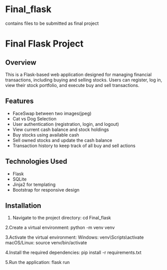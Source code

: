 # Final_flask

contains files to be submitted as final project 

# Final Flask Project

## Overview

This is a Flask-based web application designed for managing financial transactions, including buying and selling stocks. Users can register, log in, view their stock portfolio, and execute buy and sell transactions.

## Features
- FaceSwap between two images(jpeg)
- Cat vs Dog Selection
- User authentication (registration, login, and logout)
- View current cash balance and stock holdings
- Buy stocks using available cash
- Sell owned stocks and update the cash balance
- Transaction history to keep track of all buy and sell actions

## Technologies Used

- Flask
- SQLite
- Jinja2 for templating
- Bootstrap for responsive design

## Installation
1. Navigate to the project directory:
   cd Final_flask 

2.Create a virtual environment:
  python -m venv venv

3.Activate the virtual environment:
  Windows: venv\Scripts\activate
  macOS/Linux: source venv/bin/activate

4.Install the required dependencies:
  pip install -r requirements.txt

5.Run the application:
 flask run

